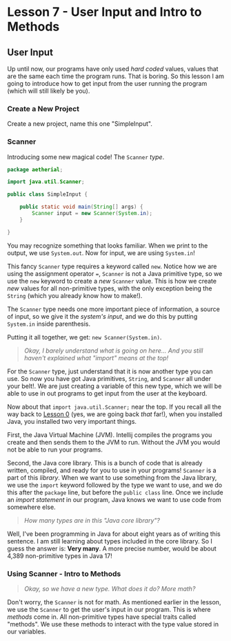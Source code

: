 # Lesson 7 - User Input and Intro to Methods

## User Input

Up until now, our programs have only used _hard coded_ values, values that are the same each time the program runs. That
is boring. So this lesson I am going to introduce how to get input from the user running the program (which will still
likely be you).

### Create a New Project

Create a new project, name this one "SimpleInput".

### Scanner

Introducing some new magical code! The `Scanner` _type_.

```java
package aetherial;

import java.util.Scanner;

public class SimpleInput {

    public static void main(String[] args) {
        Scanner input = new Scanner(System.in);
    }

}
```

You may recognize something that looks familiar. When we print to the output, we use `System.out`. Now for input, we are
using `System.in`!

This fancy `Scanner` type requires a keyword called `new`. Notice how we are using the assignment operator `=`,
`Scanner` is not a Java primitive type, so we use the `new` keyword to create a _new_ `Scanner` value. This is how we
create _new_ values for all non-primitive types, with the only exception being the `String` (which you already know how
to make!).

The `Scanner` type needs one more important piece of information, a source of input, so we give it the _system's input_,
and we do this by putting `System.in` inside parenthesis.

Putting it all together, we get: `new Scanner(System.in)`.

> _Okay, I barely understand what is going on here... And you still haven't explained what "import" means at the top!_

For the `Scanner` type, just understand that it is now another type you can use. So now you have got Java primitives,
`String`, and `Scanner` all under your belt!. We are just creating a variable of this new type, which we will be able to
use in out programs to get input from the user at the keyboard.

Now about that `import java.util.Scanner;` near the top. If you recall all the way back to [Lesson 0](../lesson-000)
(yes, we are going back _that_ far!), when you installed Java, you installed two very important things.

First, the Java Virtual Machine (JVM). Intellij compiles the programs you create and then sends them to the JVM to run.
Without the JVM you would not be able to run your programs.

Second, the Java core library. This is a bunch of code that is already written, compiled, and ready for you to use 
in your programs! `Scanner` is a part of this _library_. When we want to use something from the Java library, we use 
the `import` keyword followed by the type we want to use, and we do this after the `package` line, but before the
`public class` line. Once we include an _import statement_ in our program, Java knows we want to use code from 
somewhere else.

> _How many types are in this "Java core library"?_

Well, I've been programming in Java for about eight years as of writing this sentence. I am still learning about 
types included in the core library. So I guess the answer is: **Very many**. A more precise 
number, would be about 4,389 non-primitive types in Java 17!

### Using Scanner - Intro to Methods

> _Okay, so we have a new type. What does it do? More math?_

Don't worry, the `Scanner` is not for math. As mentioned earlier in the lesson, we use the `Scanner` to get the 
user's input in our program. This is where _methods_ come in. All non-primitive types have special traits called 
"methods". We use these methods to interact with the type value stored in our variables.
